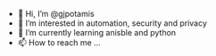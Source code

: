 - 👋 Hi, I’m @gjpotamis
- 👀 I’m interested in automation, security and privacy
- 🌱 I’m currently learning anisble and python
- 📫 How to reach me ...

<!---
gjpotamis/gjpotamis is a ✨ special ✨ repository because its `README.md` (this file) appears on your GitHub profile.
You can click the Preview link to take a look at your changes.
--->
